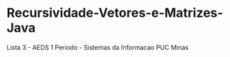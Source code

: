 # Recursividade-Vetores-e-Matrizes-Java
Lista 3 - AEDS 1 Periodo - Sistemas da Informacao PUC Minas
